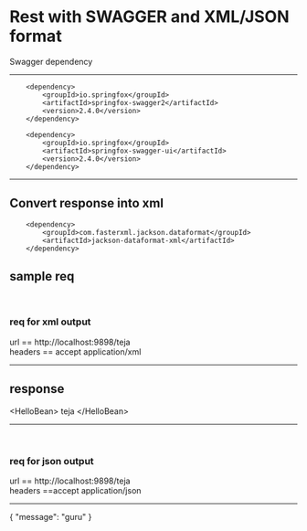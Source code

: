 <h1> Rest with SWAGGER and XML/JSON format</h1>
Swagger dependency

-------------------------------------------------------------------------------------------------------
		
		<dependency>
			<groupId>io.springfox</groupId>
			<artifactId>springfox-swagger2</artifactId>
			<version>2.4.0</version>
		</dependency>

		<dependency>
			<groupId>io.springfox</groupId>
			<artifactId>springfox-swagger-ui</artifactId>
			<version>2.4.0</version>
		</dependency>
----------------------------------------------------------------------------------------------------------
		
Convert response into xml
----------------------------------------------------------------------------------------------------------
		<dependency>
			<groupId>com.fasterxml.jackson.dataformat</groupId>
			<artifactId>jackson-dataformat-xml</artifactId>
		</dependency>		
		
<h2>sample req</h2>
</br>
<h3> req for xml output</h3>
url == http://localhost:9898/teja
</br> 
headers == accept application/xml

-----------------------------------------------------------------------------------------------------------
<h2> response</h2>
&lt;HelloBean>
    <message>teja</message>
&lt;/HelloBean>

-----------------------------------------------------------------------------------------------------------
</br>
<h3> req for json output</h3>
url == http://localhost:9898/teja
</br>
headers ==accept application/json
</br>

-------------------------------------------------------------------------------------------------------------

{
  "message": "guru"
}
